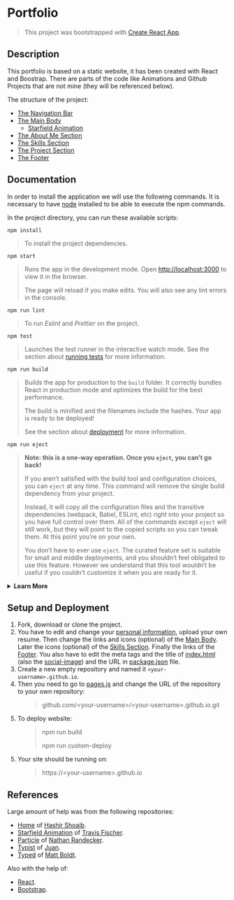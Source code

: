 # Portfolio

> This project was bootstrapped with [Create React App](https://github.com/facebook/create-react-app).

## Description

This portfolio is based on a static website, it has been created with React and Boostrap. There are parts of the code like Animations and Github Projects that are not mine (they will be referenced below).

The structure of the project:

- [The Navigation Bar](src/components/Navbar.jsx)
- [The Main Body](src/components/MainBody.jsx)
    - [Starfield Animation](src/starfield/index.js)
- [The About Me Section](src/components/AboutMe.jsx)
- [The Skills Section](src/components/Skills.jsx)
- [The Project Section](src/components/Project.jsx)
- [The Footer](src/components/Footer.jsx)

## Documentation

In order to install the application we will use the following commands. It is necessary to have [node](https://nodejs.org/en/) installed to be able to execute the npm commands.

In the project directory, you can run these available scripts:

    npm install

> To install the project dependencies.

    npm start

<blockquote>
    <p>
    Runs the app in the development mode.
    Open <a href="http://localhost:3000">http://localhost:3000</a> to view it in the browser.
    </p>
    <p>
    The page will reload if you make edits.
    You will also see any lint errors in the console.
    </p>
</blockquote>

    npm run lint

> To run _Eslint_ and _Prettier_ on the project.

    npm test

<blockquote>
    <p>
    Launches the test runner in the interactive watch mode.
    See the section about <a href="https://facebook.github.io/create-react-app/docs/running-tests">running tests</a> for more information.
    </p>
</blockquote>

    npm run build

<blockquote>
    <p>Builds the app for production to the <code>build</code> folder.
    It correctly bundles React in production mode and optimizes the build for the best performance.</p>
    <p>The build is minified and the filenames include the hashes.
    Your app is ready to be deployed!</p>
    <p>See the section about <a href="https://facebook.github.io/create-react-app/docs/deployment">deployment</a> for more information.</p>
</blockquote>

    npm run eject

<blockquote>
    <p><strong>Note: this is a one-way operation. Once you <code>eject</code>, you can’t go back!</strong></p>
    <p>If you aren’t satisfied with the build tool and configuration choices, you can <code>eject</code> at any time. This command will remove the single build dependency from your project.</p>
    <p>Instead, it will copy all the configuration files and the transitive dependencies (webpack, Babel, ESLint, etc) right into your project so you have full control over them. All of the commands except <code>eject</code> will still work, but they will point to the copied scripts so you can tweak them. At this point you’re on your own.</p>
    <p>You don’t have to ever use <code>eject</code>. The curated feature set is suitable for small and middle deployments, and you shouldn’t feel obligated to use this feature. However we understand that this tool wouldn’t be useful if you couldn’t customize it when you are ready for it.</p>
</blockquote>

<p>
    <details><summary><b>Learn More</b></summary>
        <dl>
            <dd> <blockquote>
            <p>You can learn more in the <a href="https://facebook.github.io/create-react-app/docs/getting-started">Create React App documentation</a>.</p>
            <p>To learn React, check out the <a href="https://reactjs.org/">React documentation</a>.</p>
            <h3 id="code-splitting">Code Splitting</h3>
            <p>This section has moved here: <a href="https://facebook.github.io/create-react-app/docs/code-splitting">https://facebook.github.io/create-react-app/docs/code-splitting</a></p>
            <h3 id="analyzing-the-bundle-size">Analyzing the Bundle Size</h3>
            <p>This section has moved here: <a href="https://facebook.github.io/create-react-app/docs/analyzing-the-bundle-size">https://facebook.github.io/create-react-app/docs/analyzing-the-bundle-size</a></p>
            <h3 id="making-a-progressive-web-app">Making a Progressive Web App</h3>
            <p>This section has moved here: <a href="https://facebook.github.io/create-react-app/docs/making-a-progressive-web-app">https://facebook.github.io/create-react-app/docs/making-a-progressive-web-app</a></p>
            <h3 id="advanced-configuration">Advanced Configuration</h3>
            <p>This section has moved here: <a href="https://facebook.github.io/create-react-app/docs/advanced-configuration">https://facebook.github.io/create-react-app/docs/advanced-configuration</a></p>
            <h3 id="deployment">Deployment</h3>
            <p>This section has moved here: <a href="https://facebook.github.io/create-react-app/docs/deployment">https://facebook.github.io/create-react-app/docs/deployment</a></p>
            <h3 id="-npm-run-build-fails-to-minify"><code>npm run build</code> fails to minify</h3>
            <p>This section has moved here: <a href="https://facebook.github.io/create-react-app/docs/troubleshooting#npm-run-build-fails-to-minify">https://facebook.github.io/create-react-app/docs/troubleshooting#npm-run-build-fails-to-minify</a></p>
            </blockquote> </dd>
        </dl>
    </details>
</p>

## Setup and Deployment

1. Fork, download or clone the project.
2. You have to edit and change your [personal information](src/personal-info), upload your own resume. Then change the links and icons (optional) of the [Main Body](src/components/MainBody.jsx). Later the icons (optional) of the [Skills Section](src/components/Skills.jsx). Finally the links of the [Footer](src/components/Footer.jsx). You also have to edit the meta tags and the title of [index.html](public/index.html) (also the [social-image](public/social-image.png)) and the URL in [package.json](./package.json) file.
3. Create a new empty repository and named it `<your-username>.github.io`.
4. Then you need to go to [pages.js](/pages.js) and change the URL of the repository to your own repository:

<dl>
    <dd> <blockquote>
    <p>github.com/&lt;your-username>/&lt;your-username>.github.io.git</p>
    </blockquote> </dd>
</dl>

5. To deploy website:

<dl>
    <dd> <blockquote>
    <p>
    npm run build
    </p>
    <p>
    npm run custom-deploy
    </p>
    </blockquote> </dd>
</dl>

5. Your site should be running on:

<dl>
    <dd> <blockquote>
    <p>https://&lt;your-username&gt;.github.io</p>
    </blockquote> </dd>
</dl>

## References

Large amount of help was from the following repositories: 

- [Home](https://github.com/hashirshoaeb/home) of [Hashir Shoaib](https://github.com/hashirshoaeb).
- [Starfield Animation](https://github.com/transitive-bullshit/react-starfield-animation) of [Travis Fischer](https://github.com/transitive-bullshit).
- [Particle](https://github.com/nrandecker/particle) of [Nathan Randecker](https://github.com/nrandecker).
- [Typist](https://github.com/jstejada/react-typist) of [Juan](https://github.com/jstejada).
- [Typed](https://github.com/mattboldt/typed.js) of [Matt Boldt](https://github.com/mattboldt).

Also with the help of:
- [React](https://reactjs.org/).
- [Bootstrap](https://getbootstrap.com/).